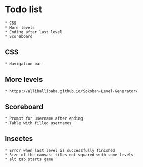 # Todo list

    * CSS
    * More levels
    * Ending after last level
    * Scoreboard
    
## CSS

    * Navigation bar
    
## More levels

    * https://alliballibaba.github.io/Sokoban-Level-Generator/

## Scoreboard

    * Prompt for username after ending
    * Table with filled usernames

## Insectes
    * Error when last level is successfully finished
    * Size of the canvas: tiles not squared with some levels
    * alt tab starts game